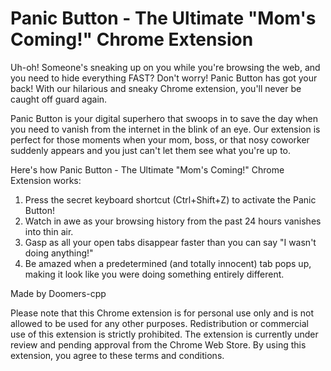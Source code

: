 # Panic Button - The Ultimate "Mom's Coming!" Chrome Extension
Uh-oh! Someone's sneaking up on you while you're browsing the web, and you need to hide everything FAST? Don't worry! Panic Button has got your back! With our hilarious and sneaky Chrome extension, you'll never be caught off guard again.

Panic Button is your digital superhero that swoops in to save the day when you need to vanish from the internet in the blink of an eye. Our extension is perfect for those moments when your mom, boss, or that nosy coworker suddenly appears and you just can't let them see what you're up to.

Here's how Panic Button - The Ultimate "Mom's Coming!" Chrome Extension works:

1) Press the secret keyboard shortcut (Ctrl+Shift+Z) to activate the Panic Button!
2) Watch in awe as your browsing history from the past 24 hours vanishes into thin air.
3) Gasp as all your open tabs disappear faster than you can say "I wasn't doing anything!"
4) Be amazed when a predetermined (and totally innocent) tab pops up, making it look like you were doing something entirely different.

Made by Doomers-cpp


Please note that this Chrome extension is for personal use only and is not allowed to be used for any other purposes. Redistribution or commercial use of this extension is strictly prohibited. The extension is currently under review and pending approval from the Chrome Web Store. By using this extension, you agree to these terms and conditions.
